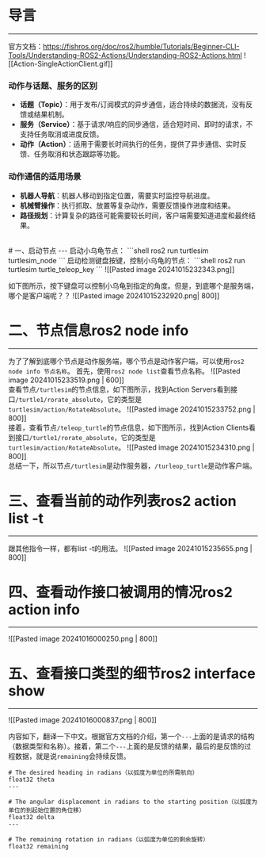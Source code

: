 # 导言
---
官方文档：https://fishros.org/doc/ros2/humble/Tutorials/Beginner-CLI-Tools/Understanding-ROS2-Actions/Understanding-ROS2-Actions.html
![[Action-SingleActionClient.gif]]
### **动作与话题、服务的区别**
- **话题（Topic）**：用于发布/订阅模式的异步通信，适合持续的数据流，没有反馈或结果机制。
- **服务（Service）**：基于请求/响应的同步通信，适合短时间、即时的请求，不支持任务取消或进度反馈。
- **动作（Action）**：适用于需要长时间执行的任务，提供了异步通信、实时反馈、任务取消和状态跟踪等功能。

### **动作通信的适用场景**
- **机器人导航**：机器人移动到指定位置，需要实时监控导航进度。
- **机械臂操作**：执行抓取、放置等复杂动作，需要反馈操作进度和结果。
- **路径规划**：计算复杂的路径可能需要较长时间，客户端需要知道进度和最终结果。
<br>
# 一、启动节点
---
启动小乌龟节点：
```shell
ros2 run turtlesim turtlesim_node
```
启动检测键盘按键，控制小乌龟的节点：
```shell
ros2 run turtlesim turtle_teleop_key
```
![[Pasted image 20241015232343.png]]

如下图所示，按下键盘可以控制小乌龟到指定的角度。但是，到底哪个是服务端，哪个是客户端呢？？
![[Pasted image 20241015232920.png| 800]]

# 二、节点信息ros2 node info
---
为了了解到底哪个节点是动作服务端，哪个节点是动作客户端，可以使用`ros2 node info 节点名称`。
首先，使用`ros2 node list`查看节点名称。
![[Pasted image 20241015233519.png | 600]]
<br>
查看节点`/turtlesim`的节点信息，如下图所示，找到Action Servers看到接口`/turtle1/rorate_absolute`，它的类型是`turtlesim/action/RotateAbsolute`。
![[Pasted image 20241015233752.png | 800]]
<br>
接着，查看节点`/teleop_turtle`的节点信息，如下图所示，找到Action Clients看到接口`/turtle1/rorate_absolute`，它的类型是`turtlesim/action/RotateAbsolute`。
![[Pasted image 20241015234310.png | 800]]
<br>
总结一下，所以节点`/turtlesim`是动作服务器，`/turleop_turtle`是动作客户端。

# 三、查看当前的动作列表ros2 action list -t
---
跟其他指令一样，都有list -t的用法。
![[Pasted image 20241015235655.png | 800]]

# 四、查看动作接口被调用的情况ros2 action info 
---
![[Pasted image 20241016000250.png | 800]]

# 五、查看接口类型的细节ros2 interface show 
---
![[Pasted image 20241016000837.png | 800]]

内容如下，翻译一下中文。根据官方文档的介绍，第一个`---`上面的是请求的结构（数据类型和名称）。接着，第二个`---`上面的是反馈的结果，最后的是反馈的过程数据，就是说`remaining`会持续反馈。
```text
# The desired heading in radians（以弧度为单位的所需航向）
float32 theta
---

# The angular displacement in radians to the starting position（以弧度为单位的到起始位置的角位移）
float32 delta
---

# The remaining rotation in radians（以弧度为单位的剩余旋转）
float32 remaining

```

